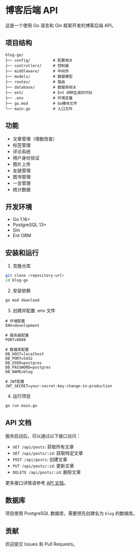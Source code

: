 # 博客后端 API

这是一个使用 Go 语言和 Gin 框架开发的博客后端 API。

## 项目结构

```
blog-go/
├── config/          # 配置相关
├── controllers/     # 控制器
├── middleware/      # 中间件
├── models/          # 数据模型
├── routes/          # 路由
├── database/        # 数据库相关
├── ent/             # Ent ORM生成的代码
├── .env             # 环境变量
├── go.mod           # Go模块文件
└── main.go          # 入口文件
```

## 功能

- 文章管理（增删改查）
- 标签管理
- 评论系统
- 用户身份验证
- 图片上传
- 友链管理
- 图书管理
- 一言管理
- 统计数据

## 开发环境

- Go 1.16+
- PostgreSQL 13+
- Gin
- Ent ORM

## 安装和运行

1. 克隆仓库

```bash
git clone <repository-url>
cd blog-go
```

2. 安装依赖

```bash
go mod download
```

3. 创建并配置 .env 文件

```
# 环境配置
ENV=development

# 服务器配置
PORT=8080

# 数据库配置
DB_HOST=localhost
DB_PORT=5432
DB_USER=postgres
DB_PASSWORD=postgres
DB_NAME=blog

# JWT配置
JWT_SECRET=your-secret-key-change-in-production
```

4. 运行项目

```bash
go run main.go
```

## API 文档

服务启动后，可以通过以下接口访问：

- `GET /api/posts`: 获取所有文章
- `GET /api/posts/:id`: 获取特定文章
- `POST /api/posts`: 创建文章
- `PUT /api/posts/:id`: 更新文章
- `DELETE /api/posts/:id`: 删除文章

更多接口详情请参考 [API 文档](./API.md)。

## 数据库

项目使用 PostgreSQL 数据库，需要预先创建名为 `blog` 的数据库。

## 贡献

欢迎提交 Issues 和 Pull Requests。 
